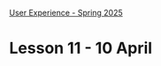 [User Experience - Spring 2025](https://github.com/arturomorarioja-kea/WD_UX_F25/blob/main/README.md)

# Lesson 11 - 10 April


[--> Food Repo. clamp()]: #
[--> Food Repo. Meal 52824 has a non-available video]: #
[--> Food Repo. Video thumbnail: https://img.youtube.com/vi/GsB8ZI5vREA/mqdefault.jpg]: #
[--> Show code samples Append strategies 1 & 2, Document fragment, Basic fetch]: #
[--> Show code samples CSS3 Background(https://codepen.io/arturomorarioja/pen/xxQqRgY)]: #

[-->  - Append strategies(https://github.com/arturomorarioja/js_append_strategies)]: #
[-->  - Append strategies 2(https://github.com/arturomorarioja/js_append_strategies_v2)]: #
[-->  - Document fragment(https://codepen.io/arturomorarioja/pen/QwLaVMj)]: #
[-->  - Basic fetch(https://github.com/arturomorarioja/js_basic_fetch)]: #
[  - API consumption(https://github.com/arturomorarioja/kea_js_api_consumption)]: #

[## Class takeaways]: #
[Check out the following slide decks:]: #
[- **Web Design Trends**]: #
[- **UX Research: User Testing**]: #

[## Homework]: #
[Keep working on the Second Mandatory Assignment(https://kea-fronter.itslearning.com/LearningToolElement/ViewLearningToolElement.aspx?LearningToolElementId=1344539). Make sure that you implement at least one design trend among those covered in class and that you have time to design, execute and document a usability test on your prototype]: #
[Check out the finished version of the Food Repo(https://github.com/arturomorarioja/food_repo_v2)]: #
